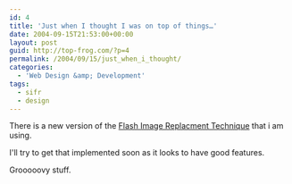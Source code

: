 ```yaml
---
id: 4
title: 'Just when I thought I was on top of things…'
date: 2004-09-15T21:53:00+00:00
layout: post
guid: http://top-frog.com/?p=4
permalink: /2004/09/15/just_when_i_thought/
categories:
  - 'Web Design &amp; Development'
tags:
  - sifr
  - design
---
```

There is a new version of the [Flash Image Replacment Technique](http://www.mikeindustries.com/blog/archive/2004/09/sifr2-kick-the-tires) that i am using.

I'll try to get that implemented soon as it looks to have good features.

Grooooovy stuff.